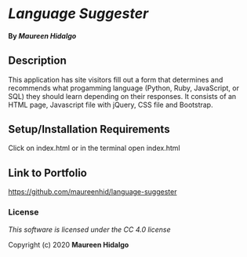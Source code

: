 # _Language Suggester_

#### By _**Maureen Hidalgo**_

## Description

This application has site visitors fill out a form that determines and recommends what progamming language (Python, Ruby, JavaScript, or SQL) they should learn depending on their responses. It consists of an HTML page, Javascript file with jQuery, CSS file and Bootstrap.

## Setup/Installation Requirements

Click on index.html or in the terminal open index.html

## Link to Portfolio

https://github.com/maureenhid/language-suggester

### License

*This software is licensed under the CC 4.0 license*

Copyright (c) 2020 **Maureen Hidalgo**